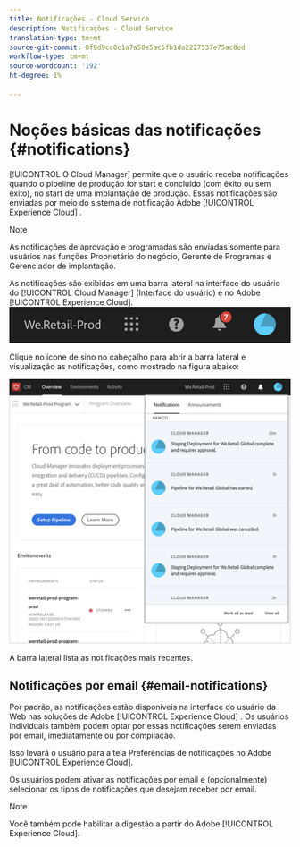 ```yaml
---
title: Notificações - Cloud Service
description: Notificações - Cloud Service
translation-type: tm+mt
source-git-commit: 0f9d9cc0c1a7a50e5ac5fb1da2227537e75ac8ed
workflow-type: tm+mt
source-wordcount: '192'
ht-degree: 1%

---
```



# Noções básicas das notificações {#notifications}

[!UICONTROL O Cloud Manager] permite que o usuário receba notificações quando o pipeline de produção for start e concluído (com êxito ou sem êxito), no start de uma implantação de produção. Essas notificações são enviadas por meio do sistema de notificação Adobe [!UICONTROL Experience Cloud] .

>[!NOTE]
>
>As notificações de aprovação e programadas são enviadas somente para usuários nas funções Proprietário do negócio, Gerente de Programas e Gerenciador de implantação.

As notificações são exibidas em uma barra lateral na interface do usuário do [!UICONTROL Cloud Manager] (Interface do usuário) e no Adobe [!UICONTROL Experience Cloud].
![](assets/notify-1.png)

Clique no ícone de sino no cabeçalho para abrir a barra lateral e visualização as notificações, como mostrado na figura abaixo:

![](assets/notify-2.png)

A barra lateral lista as notificações mais recentes.


## Notificações por email {#email-notifications}

Por padrão, as notificações estão disponíveis na interface do usuário da Web nas soluções de Adobe [!UICONTROL Experience Cloud] . Os usuários individuais também podem optar por essas notificações serem enviadas por email, imediatamente ou por compilação.

Isso levará o usuário para a tela Preferências de notificações no Adobe [!UICONTROL Experience Cloud].

Os usuários podem ativar as notificações por email e (opcionalmente) selecionar os tipos de notificações que desejam receber por email.

>[!NOTE]
>Você também pode habilitar a digestão a partir do Adobe [!UICONTROL Experience Cloud].
